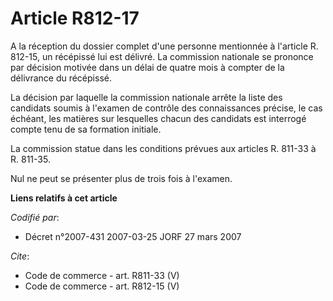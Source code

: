 # Article R812-17

A la réception du dossier complet d'une personne mentionnée à l'article R. 812-15, un récépissé lui est délivré. La
commission nationale se prononce par décision motivée dans un délai de quatre mois à compter de la délivrance du récépissé. 

La décision par laquelle la commission nationale arrête la liste des candidats soumis à l'examen de contrôle des
connaissances précise, le cas échéant, les matières sur lesquelles chacun des candidats est interrogé compte tenu de sa
formation initiale. 

La commission statue dans les conditions prévues aux articles R. 811-33 à R. 811-35. 

Nul ne peut se présenter plus de trois fois à l'examen.

**Liens relatifs à cet article**

_Codifié par_:

  - Décret n°2007-431 2007-03-25 JORF 27 mars 2007

_Cite_:

  - Code de commerce - art. R811-33 (V)
  - Code de commerce - art. R812-15 (V)
